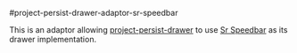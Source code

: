 #project-persist-drawer-adaptor-sr-speedbar

This is an adaptor allowing
[project-persist-drawer](https://github.com/rdallasgray/project-persist-drawer)
to use [Sr Speedbar](https://github.com/emacsmirror/sr-speedbar) as
its drawer implementation.
